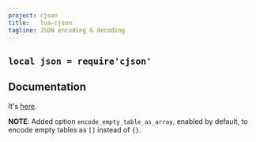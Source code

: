 ```yaml
---
project: cjson
title:   lua-cjson
tagline: JSON encoding & decoding
---
```


## `local json = require'cjson'`

## Documentation

It's [here](http://www.kyne.com.au/~mark/software/lua-cjson-manual.html#_api_functions).

__NOTE__: Added option `encode_empty_table_as_array`, enabled by default,
to encode empty tables as `[]` instead of `{}`.

